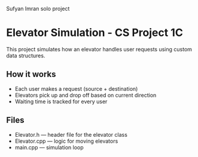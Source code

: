 

Sufyan Imran solo project
# Elevator Simulation - CS Project 1C

This project simulates how an elevator handles user requests using custom data structures.

## How it works
- Each user makes a request (source + destination)
- Elevators pick up and drop off based on current direction
- Waiting time is tracked for every user

## Files
- Elevator.h — header file for the elevator class
- Elevator.cpp — logic for moving elevators
- main.cpp — simulation loop

